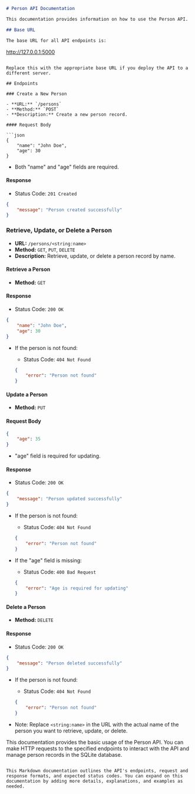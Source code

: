 ```markdown
# Person API Documentation

This documentation provides information on how to use the Person API.

## Base URL

The base URL for all API endpoints is:

```
http://127.0.0.1:5000
```

Replace this with the appropriate base URL if you deploy the API to a different server.

## Endpoints

### Create a New Person

- **URL:** `/persons`
- **Method:** `POST`
- **Description:** Create a new person record.

#### Request Body

```json
{
    "name": "John Doe",
    "age": 30
}
```

- Both "name" and "age" fields are required.

#### Response

- Status Code: `201 Created`

```json
{
    "message": "Person created successfully"
}
```

### Retrieve, Update, or Delete a Person

- **URL:** `/persons/<string:name>`
- **Method:** `GET`, `PUT`, `DELETE`
- **Description:** Retrieve, update, or delete a person record by name.

#### Retrieve a Person

- **Method:** `GET`

#### Response

- Status Code: `200 OK`

```json
{
    "name": "John Doe",
    "age": 30
}
```

- If the person is not found:

  - Status Code: `404 Not Found`

  ```json
  {
      "error": "Person not found"
  }
  ```

#### Update a Person

- **Method:** `PUT`

#### Request Body

```json
{
    "age": 35
}
```

- "age" field is required for updating.

#### Response

- Status Code: `200 OK`

```json
{
    "message": "Person updated successfully"
}
```

- If the person is not found:

  - Status Code: `404 Not Found`

  ```json
  {
      "error": "Person not found"
  }
  ```

- If the "age" field is missing:

  - Status Code: `400 Bad Request`

  ```json
  {
      "error": "Age is required for updating"
  }
  ```

#### Delete a Person

- **Method:** `DELETE`

#### Response

- Status Code: `200 OK`

```json
{
    "message": "Person deleted successfully"
}
```

- If the person is not found:

  - Status Code: `404 Not Found`

  ```json
  {
      "error": "Person not found"
  }
  ```

- Note: Replace `<string:name>` in the URL with the actual name of the person you want to retrieve, update, or delete.

This documentation provides the basic usage of the Person API. You can make HTTP requests to the specified endpoints to interact with the API and manage person records in the SQLite database.
```

This Markdown documentation outlines the API's endpoints, request and response formats, and expected status codes. You can expand on this documentation by adding more details, explanations, and examples as needed.